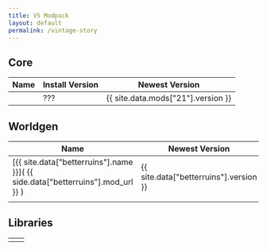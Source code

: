 ```yaml
---
title: VS Modpack
layout: default
permalink: /vintage-story
---
```

## Core

| Name | Install Version | Newest Version                     |
| ---- | --------------- | ---------------------------------- |
|      | ???             | {{ site.data.mods["21"].version }} |

## Worldgen

| Name                                                                            | Newest Version                         |
| ------------------------------------------------------------------------------- | -------------------------------------- |
| [{{ site.data["betterruins"].name }}]( {{ side.data["betterruins"].mod_url }} ) | {{ site.data["betterruins"].version }} |
|                                                                                 |                                        |

## Libraries

|     |     |
| --- | --- |
|     |     |
